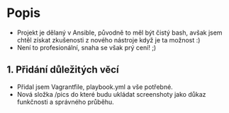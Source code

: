 # Popis
- Projekt je dělaný v Ansible, původně to měl být čistý bash, avšak jsem chtěl získat zkušenosti z nového nástroje když je ta možnost :)
- Není to profesionální, snaha se však prý cení! ;)

## 1. Přidání důležitých věcí
- Přidal jsem Vagrantfile, playbook.yml a vše potřebné. 
- Nová složka /pics do které budu ukládat screenshoty jako důkaz funkčnosti a správného průběhu.
